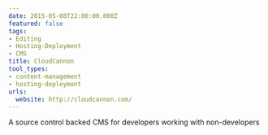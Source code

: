 ```yaml
---
date: 2015-05-08T22:00:00.000Z
featured: false
tags:
- Editing
- Hosting-Deployment
- CMS
title: CloudCannon
tool_types:
- content-management
- hosting-deployment
urls:
  website: http://cloudcannon.com/
---
```


A source control backed CMS for developers working with non-developers

